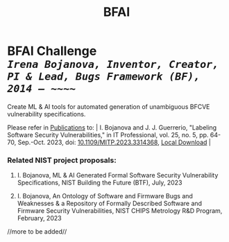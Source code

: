 ﻿---
weight: 8
title: "BFAI"
---
# BFAI Challenge <br/>_`Irena Bojanova, Inventor, Creator, PI & Lead, Bugs Framework (BF), 2014 – ~~~~`_

Create ML & AI tools for automated generation of unambiguous BFCVE vulnerability specifications.

Please refer in [Publications](/BF/info/publications/bf-publications/) to:
| I. Bojanova and J. J. Guerrerio, "Labeling Software Security Vulnerabilities," in IT Professional, vol. 25, no. 5, pp. 64-70, Sep.-Oct. 2023, doi: [10.1109/MITP.2023.3314368](https://doi.org/10.1109/MITP.2023.3314368), [Local Download](https://tsapps.nist.gov/publication/get_pdf.cfm?pub_id=956539) |


### Related NIST project proposals:

1. I. Bojanova, ML & AI Generated Formal Software Security Vulnerability Specifications, NIST Building the Future (BTF), July, 2023

2. I. Bojanova, An Ontology of Software and Firmware Bugs and Weaknesses & a Repository of Formally Described Software and Firmware Security Vulnerabilities, NIST CHIPS Metrology R&D Program, February, 2023

//more to be added//